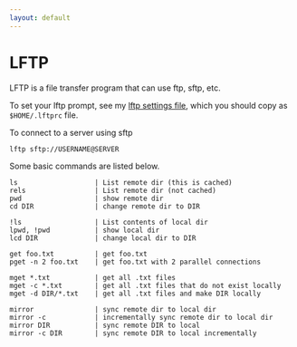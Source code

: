 ```yaml
---
layout: default
---
```


# LFTP

LFTP is a file transfer program that can use ftp, sftp, etc.

To set your lftp prompt, see my [lftp settings file](https://github.com/cpraveen/cfdlab/blob/master/configs/lftprc.txt), which you should copy as `$HOME/.lftprc` file.

To connect to a server using sftp

```shell
lftp sftp://USERNAME@SERVER
```

Some basic commands are listed below.

```text
ls                   | List remote dir (this is cached)
rels                 | List remote dir (not cached)
pwd                  | show remote dir
cd DIR               | change remote dir to DIR

!ls                  | List contents of local dir
lpwd, !pwd           | show local dir
lcd DIR              | change local dir to DIR

get foo.txt          | get foo.txt
pget -n 2 foo.txt    | get foo.txt with 2 parallel connections

mget *.txt           | get all .txt files
mget -c *.txt        | get all .txt files that do not exist locally
mget -d DIR/*.txt    | get all .txt files and make DIR locally

mirror               | sync remote dir to local dir
mirror -c            | incrementally sync remote dir to local dir
mirror DIR           | sync remote DIR to local
mirror -c DIR        | sync remote DIR to local incrementally
```
